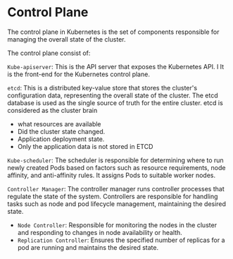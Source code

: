 # Control Plane
The control plane in Kubernetes is the set of components responsible for managing the overall state of the cluster.

The control plane consist of:

```Kube-apiserver```: This is the API server that exposes the Kubernetes API. I
It is the front-end for the Kubernetes control plane. 

```etcd```: This is a distributed key-value store that stores the cluster's configuration data,
representing the overall state of the cluster. The etcd database is used as the single source of truth for the entire cluster.
etcd is considered as the cluster brain 
- what resources are available
- Did the cluster state changed.
- Application deployment state.
- Only the application data is not stored in ETCD

```Kube-scheduler```: The scheduler is responsible for determining where to run newly created Pods based on factors such as resource requirements, node affinity, 
and anti-affinity rules. It assigns Pods to suitable worker nodes.

```Controller Manager```: The controller manager runs controller processes that regulate the state of the system. 
Controllers are responsible for handling tasks such as node and pod lifecycle management, maintaining the desired state.
-   ```Node Controller```: Responsible for monitoring the nodes in the cluster and responding to changes in node availability or health.
-   ```Replication Controller```: Ensures the specified number of replicas for a pod are running and maintains the desired state.
